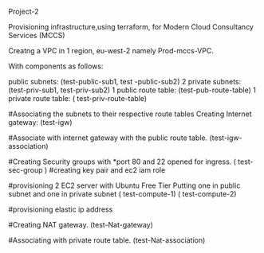 
Project-2

Provisioning infrastructure,using terraform, for Modern Cloud Consultancy Services (MCCS)

Creatng  a VPC in 1 region, eu-west-2 namely Prod-mccs-VPC.

With components as follows:

public subnets: (test-public-sub1, test -public-sub2)
2 private subnets: (test-priv-sub1, test-priv-sub2)
1 public route table: (test-pub-route-table)
1 private route table: ( test-priv-route-table)
 
 #Associating the subnets to their respective route tables
Creating Internet gateway: (test-igw)

#Associate with internet gateway with the public route table.
(test-igw-association)



#Creating Security groups with *port 80 and 22 opened for ingress.
( test-sec-group )
#creating key pair and ec2 iam role

#provisioning 2 EC2 server with Ubuntu Free Tier
Putting one in public subnet and one in private subnet
( test-compute-1)
( test-compute-2)


#provisioning elastic ip address

#Creating NAT gateway.
(test-Nat-gateway)

#Associating with private route table.
(test-Nat-association)

